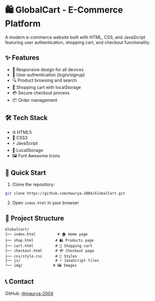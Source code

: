 # 🛍️ GlobalCart - E-Commerce Platform

A modern e-commerce website built with HTML, CSS, and JavaScript featuring user authentication, shopping cart, and checkout functionality.

## ✨ Features
- 📱 Responsive design for all devices
- 🔐 User authentication (login/signup)
- 🔍 Product browsing and search
- 🛒 Shopping cart with localStorage
- 💳 Secure checkout process
- 📦 Order management

## 🛠️ Tech Stack
- 🌐 HTML5
- 🎨 CSS3
- ⚡ JavaScript
- 💾 LocalStorage
- 🖼️ Font Awesome Icons

## 🚀 Quick Start
1. Clone the repository:
```bash
git clone https://github.com/maurya-2004/GlobalCart.git
```
2. Open `index.html` in your browser

## 📁 Project Structure
```
GlobalCart/
├── index.html          # 🏠 Home page
├── shop.html          # 🛍️ Products page
├── cart.html          # 🛒 Shopping cart
├── checkout.html      # 💳 Checkout page
├── css/style.css      # 🎨 Styles
├── js/                # ⚡ JavaScript files
└── img/              # 🖼️ Images
```

## 📞 Contact
GitHub: [@maurya-2004](https://github.com/maurya-2004)


